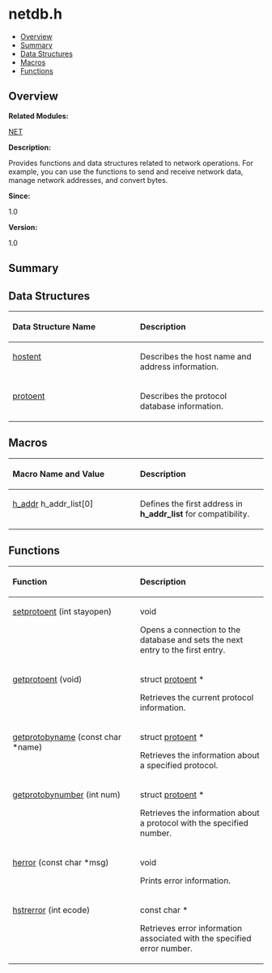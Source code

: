 # netdb.h<a name="ZH-CN_TOPIC_0000001054909432"></a>

-   [Overview](#section522354055165628)
-   [Summary](#section396219514165628)
-   [Data Structures](#nested-classes)
-   [Macros](#define-members)
-   [Functions](#func-members)

## **Overview**<a name="section522354055165628"></a>

**Related Modules:**

[NET](NET.md)

**Description:**

Provides functions and data structures related to network operations. For example, you can use the functions to send and receive network data, manage network addresses, and convert bytes. 

**Since:**

1.0

**Version:**

1.0

## **Summary**<a name="section396219514165628"></a>

## Data Structures<a name="nested-classes"></a>

<a name="table1965837525165628"></a>
<table><thead align="left"><tr id="row1193161300165628"><th class="cellrowborder" valign="top" width="50%" id="mcps1.1.3.1.1"><p id="p1284072601165628"><a name="p1284072601165628"></a><a name="p1284072601165628"></a>Data Structure Name</p>
</th>
<th class="cellrowborder" valign="top" width="50%" id="mcps1.1.3.1.2"><p id="p951530028165628"><a name="p951530028165628"></a><a name="p951530028165628"></a>Description</p>
</th>
</tr>
</thead>
<tbody><tr id="row1508698289165628"><td class="cellrowborder" valign="top" width="50%" headers="mcps1.1.3.1.1 "><p id="p237010360165628"><a name="p237010360165628"></a><a name="p237010360165628"></a><a href="hostent.md">hostent</a></p>
</td>
<td class="cellrowborder" valign="top" width="50%" headers="mcps1.1.3.1.2 "><p id="p2028035767165628"><a name="p2028035767165628"></a><a name="p2028035767165628"></a>Describes the host name and address information. </p>
</td>
</tr>
<tr id="row2021117948165628"><td class="cellrowborder" valign="top" width="50%" headers="mcps1.1.3.1.1 "><p id="p1984725920165628"><a name="p1984725920165628"></a><a name="p1984725920165628"></a><a href="protoent.md">protoent</a></p>
</td>
<td class="cellrowborder" valign="top" width="50%" headers="mcps1.1.3.1.2 "><p id="p1226195740165628"><a name="p1226195740165628"></a><a name="p1226195740165628"></a>Describes the protocol database information. </p>
</td>
</tr>
</tbody>
</table>

## Macros<a name="define-members"></a>

<a name="table1301973803165628"></a>
<table><thead align="left"><tr id="row1249551633165628"><th class="cellrowborder" valign="top" width="50%" id="mcps1.1.3.1.1"><p id="p803883459165628"><a name="p803883459165628"></a><a name="p803883459165628"></a>Macro Name and Value</p>
</th>
<th class="cellrowborder" valign="top" width="50%" id="mcps1.1.3.1.2"><p id="p590868828165628"><a name="p590868828165628"></a><a name="p590868828165628"></a>Description</p>
</th>
</tr>
</thead>
<tbody><tr id="row705880490165628"><td class="cellrowborder" valign="top" width="50%" headers="mcps1.1.3.1.1 "><p id="p410449291165628"><a name="p410449291165628"></a><a name="p410449291165628"></a><a href="NET.md#ga4d04a8261523c8f3473946257c12ce5b">h_addr</a>   h_addr_list[0]</p>
</td>
<td class="cellrowborder" valign="top" width="50%" headers="mcps1.1.3.1.2 "><p id="p1436680089165628"><a name="p1436680089165628"></a><a name="p1436680089165628"></a>Defines the first address in <strong id="b697573283165628"><a name="b697573283165628"></a><a name="b697573283165628"></a>h_addr_list</strong> for compatibility. </p>
</td>
</tr>
</tbody>
</table>

## Functions<a name="func-members"></a>

<a name="table688482281165628"></a>
<table><thead align="left"><tr id="row304893744165628"><th class="cellrowborder" valign="top" width="50%" id="mcps1.1.3.1.1"><p id="p128665300165628"><a name="p128665300165628"></a><a name="p128665300165628"></a>Function</p>
</th>
<th class="cellrowborder" valign="top" width="50%" id="mcps1.1.3.1.2"><p id="p1547071336165628"><a name="p1547071336165628"></a><a name="p1547071336165628"></a>Description</p>
</th>
</tr>
</thead>
<tbody><tr id="row1572881363165628"><td class="cellrowborder" valign="top" width="50%" headers="mcps1.1.3.1.1 "><p id="p56314691165628"><a name="p56314691165628"></a><a name="p56314691165628"></a><a href="NET.md#ga6a806414e4ae5bffb09e3a1d25d8db75">setprotoent</a> (int stayopen)</p>
</td>
<td class="cellrowborder" valign="top" width="50%" headers="mcps1.1.3.1.2 "><p id="p1163956187165628"><a name="p1163956187165628"></a><a name="p1163956187165628"></a>void </p>
<p id="p1631345549165628"><a name="p1631345549165628"></a><a name="p1631345549165628"></a>Opens a connection to the database and sets the next entry to the first entry. </p>
</td>
</tr>
<tr id="row1420555127165628"><td class="cellrowborder" valign="top" width="50%" headers="mcps1.1.3.1.1 "><p id="p1734829568165628"><a name="p1734829568165628"></a><a name="p1734829568165628"></a><a href="NET.md#gaca0da70657afbc3e723990bb229deec3">getprotoent</a> (void)</p>
</td>
<td class="cellrowborder" valign="top" width="50%" headers="mcps1.1.3.1.2 "><p id="p411043919165628"><a name="p411043919165628"></a><a name="p411043919165628"></a>struct <a href="protoent.md">protoent</a> * </p>
<p id="p1534046576165628"><a name="p1534046576165628"></a><a name="p1534046576165628"></a>Retrieves the current protocol information. </p>
</td>
</tr>
<tr id="row1722092473165628"><td class="cellrowborder" valign="top" width="50%" headers="mcps1.1.3.1.1 "><p id="p501971423165628"><a name="p501971423165628"></a><a name="p501971423165628"></a><a href="NET.md#ga83ac8a97dd9d895cda658af3aa46fd55">getprotobyname</a> (const char *name)</p>
</td>
<td class="cellrowborder" valign="top" width="50%" headers="mcps1.1.3.1.2 "><p id="p84797612165628"><a name="p84797612165628"></a><a name="p84797612165628"></a>struct <a href="protoent.md">protoent</a> * </p>
<p id="p1271668328165628"><a name="p1271668328165628"></a><a name="p1271668328165628"></a>Retrieves the information about a specified protocol. </p>
</td>
</tr>
<tr id="row1343701595165628"><td class="cellrowborder" valign="top" width="50%" headers="mcps1.1.3.1.1 "><p id="p1024057221165628"><a name="p1024057221165628"></a><a name="p1024057221165628"></a><a href="NET.md#gac01697dc4a5b8e434522220913bd46ea">getprotobynumber</a> (int num)</p>
</td>
<td class="cellrowborder" valign="top" width="50%" headers="mcps1.1.3.1.2 "><p id="p1879540640165628"><a name="p1879540640165628"></a><a name="p1879540640165628"></a>struct <a href="protoent.md">protoent</a> * </p>
<p id="p603300628165628"><a name="p603300628165628"></a><a name="p603300628165628"></a>Retrieves the information about a protocol with the specified number. </p>
</td>
</tr>
<tr id="row2010876471165628"><td class="cellrowborder" valign="top" width="50%" headers="mcps1.1.3.1.1 "><p id="p1843339889165628"><a name="p1843339889165628"></a><a name="p1843339889165628"></a><a href="NET.md#gaa68de2578d4e0849f82d70b2f5b9af70">herror</a> (const char *msg)</p>
</td>
<td class="cellrowborder" valign="top" width="50%" headers="mcps1.1.3.1.2 "><p id="p2103912834165628"><a name="p2103912834165628"></a><a name="p2103912834165628"></a>void </p>
<p id="p929952898165628"><a name="p929952898165628"></a><a name="p929952898165628"></a>Prints error information. </p>
</td>
</tr>
<tr id="row2078792913165628"><td class="cellrowborder" valign="top" width="50%" headers="mcps1.1.3.1.1 "><p id="p288483793165628"><a name="p288483793165628"></a><a name="p288483793165628"></a><a href="NET.md#gac1752c48d9cf2ff87e29f29df6caa585">hstrerror</a> (int ecode)</p>
</td>
<td class="cellrowborder" valign="top" width="50%" headers="mcps1.1.3.1.2 "><p id="p1901645505165628"><a name="p1901645505165628"></a><a name="p1901645505165628"></a>const char * </p>
<p id="p644563864165628"><a name="p644563864165628"></a><a name="p644563864165628"></a>Retrieves error information associated with the specified error number. </p>
</td>
</tr>
</tbody>
</table>

